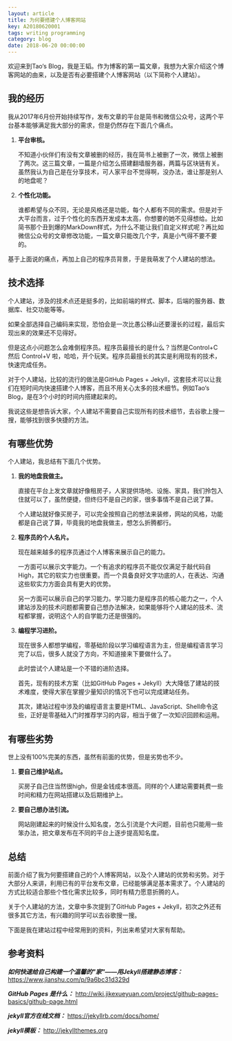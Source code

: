 ```yaml
---
layout: article
title: 为何要搭建个人博客网站
key: A20180620001
tags: writing programming
category: blog
date: 2018-06-20 00:00:00
---
```


欢迎来到Tao‘s Blog，我是王韬。作为博客的第一篇文章，我想为大家介绍这个博客网站的由来，以及是否有必要搭建个人博客网站（以下简称个人建站）。

<!--more-->

## 我的经历

我从2017年6月份开始持续写作，发布文章的平台是简书和微信公众号，这两个平台基本能够满足我大部分的需求，但是仍然存在下面几个痛点。

1. **平台审核。**

   不知道小伙伴们有没有文章被删的经历，我在简书上被删了一次，微信上被删了两次。这三篇文章，一篇是介绍怎么搭建翻墙服务器，两篇与区块链有关。虽然我认为自己是在分享技术，可人家平台不觉得啊，没办法，谁让那是别人的地盘呢？
   
2. **个性化功能。**

   谁都希望与众不同，无论是风格还是功能，每个人都有不同的需求。但是对于大平台而言，过于个性化的东西开发成本太高，你想要的她不见得想给。比如简书那个丑到爆的MarkDown样式，为什么不能让我们自定义样式呢？再比如微信公众号的文章修改功能，一篇文章只能改几个字，真是小气得不要不要的。

基于上面说的痛点，再加上自己的程序员背景，于是我萌发了个人建站的想法。

## 技术选择

个人建站，涉及的技术点还是挺多的，比如前端的样式、脚本，后端的服务器、数据库、社交功能等等。

如果全部选择自己编码来实现，恐怕会是一次比愚公移山还要漫长的过程，最后实现出来的效果还不见得好。

但是这点小问题怎么会难倒程序员。程序员最擅长的是什么？当然是Control+C 然后 Control+V 啦，哈哈，开个玩笑。程序员最擅长的其实是利用现有的技术，快速完成任务。

对于个人建站，比较的流行的做法是GitHub Pages + Jekyll，这套技术可以让我们在短时间内快速搭建个人博客，而且不用关心太多的技术细节。例如Tao‘s Blog，是在3个小时的时间内搭建起来的。

我说这些是想告诉大家，个人建站不需要自己实现所有的技术细节，去谷歌上搜一搜，能够找到很多快捷的方法。

## 有哪些优势

个人建站，我总结有下面几个优势。

1. **我的地盘我做主。** 
   
   直接在平台上发文章就好像租房子，人家提供场地、设施、家具，我们拎包入住就可以了，虽然便捷，但终归不是自己的家，很多事情不是自己说了算。
   
   个人建站就好像买房子，可以完全按照自己的想法来装修，网站的风格，功能都是自己说了算，毕竟我的地盘我做主，想怎么折腾都行。
   
2. **程序员的个人名片。** 
   
   现在越来越多的程序员通过个人博客来展示自己的能力。
   
   一方面可以展示文字能力。一个有追求的程序员不能仅仅满足于敲代码自High，其它的软实力也很重要。而一个具备良好文字功底的人，在表达、沟通这些软实力方面会具有更大的优势。
   
   另一方面可以展示自己的学习能力。学习能力是程序员的核心能力之一，个人建站涉及的技术问题都需要自己想办法解决，如果能够将个人建站的技术、流程都掌握，说明这个人的自学能力还是很强的。
   
3. **编程学习进阶。**

   现在很多人都想学编程，零基础阶段以学习编程语言为主，但是编程语言学习完了以后，很多人就没了方向，不知道接来下要做什么了。
   
   此时尝试个人建站是一个不错的进阶选择。
   
   首先，现有的技术方案（比如GitHub Pages + Jekyll）大大降低了建站的技术难度，使得大家在掌握少量知识的情况下也可以完成建站任务。
   
   其次，建站过程中涉及的编程语言主要是HTML、JavaScript、Shell命令这些，正好是零基础入门时推荐学习的内容，相当于做了一次知识回顾和运用。
   
## 有哪些劣势

世上没有100%完美的东西，虽然有前面的优势，但是劣势也不少。

1. **要自己维护站点。** 

   买房子自己住当然很high，但是金钱成本很高。同样的个人建站需要耗费一些时间和精力在网站搭建以及后期维护上。
   
2. **要自己想办法引流。** 

   网站刚建起来的时候没什么知名度，怎么引流是个大问题，目前也只能用一些笨办法，把文章发布在不同的平台上逐步提高知名度。

## 总结

前面介绍了我为何要搭建自己的个人博客网站，以及个人建站的优势和劣势。对于大部分人来讲，利用已有的平台发布文章，已经能够满足基本需求了。个人建站的方式比较适合那些个性化需求比较多，同时有精力愿意折腾的人。

关于个人建站的方法，文章中多次提到了GitHub Pages + Jekyll，初次之外还有很多其它方法，有兴趣的同学可以去谷歌搜一搜。

下面是我在建站过程中经常用到的资料，列出来希望对大家有帮助。

## 参考资料
***如何快速给自己构建一个温馨的\"家\"——用Jekyll搭建静态博客：***
https://www.jianshu.com/p/9a6bc31d329d

***GitHub Pages 是什么：***
http://wiki.jikexueyuan.com/project/github-pages-basics/github-page.html

***jekyll官方在线文档：***
https://jekyllrb.com/docs/home/

***jekyll模板：***
http://jekyllthemes.org








